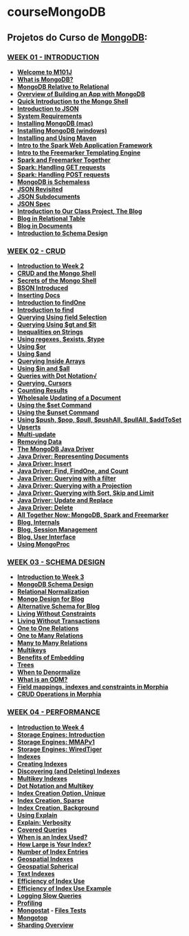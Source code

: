 # courseMongoDB

<h2>Projetos do Curso de <a href="https://www.mongodb.com"> MongoDB</a>:
<br><b><M101J: MONGODB FOR JAVA DEVELOPERS</b></h2>

<h3><a href="/Week01" target="_blank">WEEK 01 - INTRODUCTION</a></h3>
<ul>
  <li><a href="https://youtu.be/kTIqocKMItU" target="_blank"> Welcome to M101J</a></li>
  <li><a href="https://youtu.be/Lfl8hdQOi6Y" target="_blank">What is MongoDB?</a></li>
  <li><a href="https://youtu.be/-KIC1LXxcGM" target="_blank">MongoDB Relative to Relational</a></li>
  <li><a href="https://youtu.be/swhH4q_2Ttc" target="_blank">Overview of Building an App with MongoDB</a></li>
  <li><a href="https://youtu.be/e18vCIdQKp4" target="_blank">Quick Introduction to the Mongo Shell</a></li>
  <li><a href="https://youtu.be/PTATjNSjbJ0" target="_blank">Introduction to JSON</a></li>
  <li><a href="https://youtu.be/_vYz3CZwyK0" target="_blank">System Requirements</a></li> 
  <li><a href="https://youtu.be/_WJ8m5QHvwc" target="_blank">Installing MongoDB (mac)</a></li> 
  <li><a href="https://youtu.be/sBdaRlgb4N8" target="_blank">Installing MongoDB (windows)</a></li> 
  <li><a href="https://youtu.be/ZxRRA0MsXqs" target="_blank">Installing and Using Maven</a></li> 
  <li><a href="https://youtu.be/UH-VD_ypal8" target="_blank">Intro to the Spark Web Application Framework</a></li> 
  <li><a href="https://youtu.be/_8-3K2Ds-Ok" target="_blank">Intro to the Freemarker Templating Engine</a></li> 
  <li><a href="https://youtu.be/7fdtf9aLc2w" target="_blank">Spark and Freemarker Together</a></li> 
  <li><a href="https://youtu.be/7t1IafamuVs" target="_blank">Spark: Handling GET requests</a></li> 
  <li><a href="https://youtu.be/jZDuxesy5cc" target="_blank">Spark: Handling POST requests</a></li> 
  <li><a href="https://youtu.be/uKB-Hoqs6zI" target="_blank">MongoDB is Schemaless</a></li> 
  <li><a href="https://youtu.be/CTffxoSSLqg" target="_blank">JSON Revisited</a></li>
  <li><a href="https://youtu.be/vrYAEH3g13M" target="_blank">JSON Subdocuments</a></li>
  <li><a href="https://youtu.be/kOrsT94-A28" target="_blank">JSON Spec</a></li> 
  <li><a href="https://youtu.be/ePi3kDoexoM" target="_blank">Introduction to Our Class Project, The Blog</a></li> 
  <li><a href="https://youtu.be/boR2y9MHCa0" target="_blank">Blog in Relational Table</a></li>
  <li><a href="https://youtu.be/ZjwCzyqKVdY" target="_blank">Blog in Documents</a></li>
  <li><a href="https://youtu.be/6XE3wZCPiZ8" target="_blank">Introduction to Schema Design</a></li>
</ul>

<h3><a href="/Week02" target="_blank">WEEK 02 - CRUD</a></h3>
<ul>
  <li><a href="https://youtu.be/C-3vZ8nB7fQ" target="_blank">Introduction to Week 2 </a></li>
  <li><a href="https://youtu.be/C7LinMC2o5o" target="_blank">CRUD and the Mongo Shell</a></li> 
  <li><a href="https://youtu.be/IIIzjPp-IRE" target="_blank">Secrets of the Mongo Shell</a> </li>
  <li><a href="https://youtu.be/K3J6WvDW-Hc" target="_blank">BSON Introduced </a></li>
  <li><a href="https://youtu.be/qqfVxGLIrLg" target="_blank">Inserting Docs</a></li> 
  <li><a href="https://youtu.be/w9V0fJsDwbQ" target="_blank">Introduction to findOne</a></li> 
  <li><a href="https://youtu.be/8kKfFK6a0Ak" target="_blank">Introduction to find </a></li>
  <li><a href="https://youtu.be/UIg86QjSoyY" target="_blank">Querying Using field Selection</a> </li>
  <li><a href="https://youtu.be/FHLrz4VGzkg" target="_blank">Querying Using $gt and $lt</a></li> 
  <li><a href="https://youtu.be/imCCKOevU3c" target="_blank">Inequalities on Strings</a></li> 
  <li><a href="https://youtu.be/lI-jhqYf1JY" target="_blank">Using regexes, $exists, $type</a> </li>
  <li><a href="https://youtu.be/BW5ElNCRZps" target="_blank">Using $or</a></li> 
  <li><a href="https://youtu.be/hYk7pjgjjzc" target="_blank">Using $and</a></li> 
  <li><a href="https://youtu.be/jvEqwW75Bus" target="_blank">Querying Inside Arrays</a></li> 
  <li><a href="https://youtu.be/QU2NrkviORE" target="_blank">Using $in and $all</a></li> 
  <li><a href="https://youtu.be/NrjFECIfwqk" target="_blank">Queries with Dot Notation√</li> 
  <li><a href="https://youtu.be/3jA6iFSEJOI" target="_blank">Querying, Cursors </a></li>
  <li><a href="https://youtu.be/eKD5bVmNQMI" target="_blank">Counting Results</a> </li>
  <li><a href="https://youtu.be/g7Fi1xXsuvU" target="_blank">Wholesale Updating of a Document</a> </li>
  <li><a href="https://youtu.be/XyhNjs2pNVc" target="_blank">Using the $set Command </a></li>
  <li><a href="https://youtu.be/LpErz8jLW0I" target="_blank">Using the $unset Command </a></li>
  <li><a href="https://youtu.be/GOn0EWKDQoY" target="_blank">Using $push, $pop, $pull, $pushAll, $pullAll, $addToSet</a></li> 
  <li><a href="https://youtu.be/Dy2p8k3EZs4" target="_blank">Upserts </a></li>
  <li><a href="https://youtu.be/2GNNdUmDL-4" target="_blank">Multi-update</a> </li>
  <li><a href="https://youtu.be/5K0t1dU8IJY" target="_blank">Removing Data</a> </li>
  <li><a href="https://youtu.be/jLUczMkXudc" target="_blank">The MongoDB Java Driver</a></li> 
  <li><a href="https://youtu.be/ip7wlMiLg2g" target="_blank">Java Driver: Representing Documents</a></li> 
  <li><a href="https://youtu.be/gp29Q9ZSGjo" target="_blank">Java Driver: Insert </a></li>
  <li><a href="https://youtu.be/LA_TEISgMJo" target="_blank">Java Driver: Find, FindOne, and Count</a> </li>
  <li><a href="https://youtu.be/Z3pw_KpOnZA" target="_blank">Java Driver: Querying with a filter</a></li>
  <li><a href="https://youtu.be/9rMjb2LV8ME" target="_blank">Java Driver: Querying with a Projection</a> </li>
  <li><a href="https://youtu.be/47616gYa7Io" target="_blank">Java Driver: Querying with Sort, Skip and Limit</a> </li>
  <li><a href="https://youtu.be/QX2CxrKZZV0" target="_blank">Java Driver: Update and Replace </a></li>
  <li><a href="https://youtu.be/s5wXMOjCNOY" target="_blank">Java Driver: Delete</a></li> 
  <li><a href="https://youtu.be/1EMDMyEr1_4" target="_blank">All Together Now: MongoDB, Spark and Freemarker </a></li>
  <li><a href="https://youtu.be/VdEJQPsf7gg" target="_blank">Blog, Internals</a></li> 
  <li><a href="https://youtu.be/JeyNWgk6FJc" target="_blank">Blog, Session Management</a></li> 
  <li><a href="https://youtu.be/cKLfVZDs9FU" target="_blank">Blog, User Interface</a></li> 
  <li><a href="/using_mongoproc.pdf" target="_blank">Using MongoProc </a></li>
</ul>

<h3><a href="/Week03" target="_blank">WEEK 03 - SCHEMA DESIGN</a></h3>
<ul>
  <li><a href="https://youtu.be/9urnY4OcuNM" target="_blank">Introduction to Week 3</a></li> 
  <li><a href="https://youtu.be/itnfWjMnQ4A" target="_blank">MongoDB Schema Design </a></li>
  <li><a href="https://youtu.be/GX__f2s4hd8" target="_blank">Relational Normalization</a> </li>
  <li><a href="https://youtu.be/PRylEHH5t84" target="_blank">Mongo Design for Blog</a></li> 
  <li><a href="https://youtu.be/ZvqNWVWB2-o" target="_blank">Alternative Schema for Blog</a></li> 
  <li><a href="https://youtu.be/YFRMkDPaams" target="_blank">Living Without Constraints</a></li> 
  <li><a href="https://youtu.be/FfRr3qjRfww" target="_blank">Living Without Transactions</a></li> 
  <li><a href="https://youtu.be/cCsfon0vUlQ" target="_blank">One to One Relations </a></li>
  <li><a href="https://youtu.be/EIaP1KbVkUc" target="_blank">One to Many Relations</a> </li>
  <li><a href="https://youtu.be/fEYYjZ7zEHc" target="_blank">Many to Many Relations</a></li> 
  <li><a href="https://youtu.be/KtIY4Q1tUao" target="_blank">Multikeys</a></li> 
  <li><a href="https://youtu.be/XIN0Dqht08Q" target="_blank">Benefits of Embedding </a></li>
  <li><a href="https://youtu.be/lIjXyQklGWY" target="_blank">Trees </a></li>
  <li><a href="https://youtu.be/jDZ-HFoJ0vg" target="_blank">When to Denormalize</a> </li>
  <li><a href="https://youtu.be/pfp7sCEjWJY" target="_blank">What is an ODM? </a></li>
  <li><a href="https://youtu.be/DB67UpBitM0" target="_blank">Field mappings, indexes and constraints in Morphia</a> </li>
  <li><a href="https://youtu.be/Ts96-cdUeko" target="_blank">CRUD Operations in Morphia</a> </li>
</ul>

<h3><a href="/Week04" target="_blank">WEEK 04 - PERFORMANCE</a></h3>
<ul>
  <li><a href="https://youtu.be/GGMfM3pYK_4" target="_blank">Introduction to Week 4</a></li> 
  <li><a href="https://youtu.be/YvK7I9fYpK4" target="_blank">Storage Engines: Introduction</a></li> 
  <li><a href="https://youtu.be/os3591KviNM" target="_blank">Storage Engines: MMAPv1</a></li> 
  <li><a href="https://youtu.be/aNsugW7r3mM" target="_blank">Storage Engines: WiredTiger</a></li> 
  <li><a href="https://youtu.be/U3iWPF5jP-g" target="_blank">Indexes</a></li> 
  <li><a href="https://youtu.be/xi2gtzZez6Q" target="_blank">Creating Indexes</a></li> 
  <li><a href="https://youtu.be/dX49IcmTrGA" target="_blank">Discovering (and Deleting) Indexes </a></li>
  <li><a href="https://youtu.be/_NGwn_X82Dw" target="_blank">Multikey Indexes </a></li>
  <li><a href="https://youtu.be/wT0_ktAZbBg" target="_blank">Dot Notation and Multikey</a> </li>
  <li><a href="https://youtu.be/D-Ra5TEaaL4" target="_blank">Index Creation Option, Unique </a></li>
  <li><a href="https://youtu.be/ZznHByqtTMA" target="_blank">Index Creation, Sparse </a></li>
  <li><a href="https://youtu.be/AchmKNj2qhw" target="_blank">Index Creation, Background</a> </li>
  <li><a href="https://youtu.be/r5YeICVzDjQ" target="_blank">Using Explain</a> </li>
  <li><a href="https://youtu.be/WxXVun6bZ20" target="_blank">Explain: Verbosity</a></li> 
  <li><a href="https://youtu.be/QyV79jsSJ9Y" target="_blank">Covered Queries </a></li>
  <li><a href="https://youtu.be/JyQlxDc549c" target="_blank">When is an Index Used?</a> </li>
  <li><a href="https://youtu.be/wjA0eo_lihg" target="_blank">How Large is Your Index?</a> </li>
  <li><a href="https://youtu.be/xiujksUfzUA" target="_blank">Number of Index Entries</a></li> 
  <li><a href="https://youtu.be/UKUDYqNVL6I" target="_blank">Geospatial Indexes </a></li>
  <li><a href="https://youtu.be/pULU4DVsUWQ" target="_blank">Geospatial Spherical </a></li>
  <li><a href="https://youtu.be/nLau5Fx9LC8" target="_blank">Text Indexes </a></li>
  <li><a href="https://youtu.be/JJmIf0pn100" target="_blank">Efficiency of Index Use</a></li> 
  <li><a href="https://youtu.be/g032EW67SRA" target="_blank">Efficiency of Index Use Example </a></li>
  <li><a href="https://youtu.be/aWuvC-O7Qkk" target="_blank">Logging Slow Queries </a></li>
  <li><a href="https://youtu.be/pN1Yhrup9-I" target="_blank">Profiling </a></li>
  <li><a href="https://youtu.be/E2aDTSes3Wc" target="_blank">Mongostat</a> - <a href="/Week04" target="_blank">Files Tests</a> </li>
  <li><a href="https://youtu.be/D9YLXgy7NYo" target="_blank">Mongotop</a> </li>
  <li><a href="https://youtu.be/BDxT-VZdYqc" target="_blank">Sharding Overview</a></li>
</ul>
